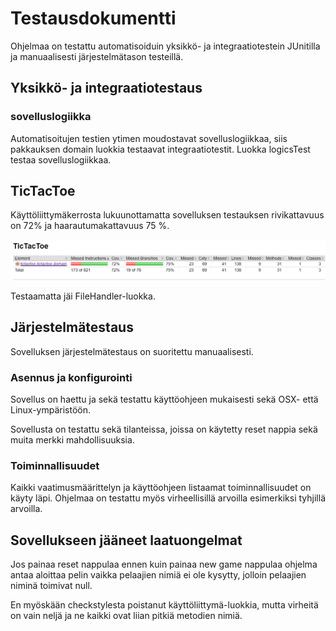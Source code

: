 # Testausdokumentti  

Ohjelmaa on testattu automatisoiduin yksikkö- ja integraatiotestein JUnitilla ja manuaalisesti järjestelmätason testeillä.  

## Yksikkö- ja integraatiotestaus  

### sovelluslogiikka  

Automatisoitujen testien ytimen moudostavat sovelluslogiikkaa, siis pakkauksen domain luokkia testaavat integraatiotestit.
Luokka logicsTest testaa sovelluslogiikkaa.
 

## TicTacToe  

Käyttöliittymäkerrosta lukuunottamatta sovelluksen testauksen rivikattavuus on 72% ja haarautumakattavuus 75 %.  

![testikattavuus](https://github.com/joku-johku/ot-harjoitustyo3/blob/master/dokumentaatio/kuvat/testikattavuus.PNG)

Testaamatta jäi FileHandler-luokka.

## Järjestelmätestaus  

Sovelluksen järjestelmätestaus on suoritettu manuaalisesti.  

### Asennus ja konfigurointi  

Sovellus on haettu ja sekä testattu käyttöohjeen mukaisesti sekä OSX- että Linux-ympäristöön.

Sovellusta on testattu sekä tilanteissa, joissa on käytetty reset nappia sekä muita merkki mahdollisuuksia.  

### Toiminnallisuudet  

Kaikki vaatimusmäärittelyn ja käyttöohjeen listaamat toiminnallisuudet on käyty läpi. Ohjelmaa on testattu myös virheellisillä arvoilla esimerkiksi tyhjillä arvoilla.

## Sovellukseen jääneet laatuongelmat  

Jos painaa reset nappulaa ennen kuin painaa new game nappulaa ohjelma antaa aloittaa pelin vaikka pelaajien nimiä ei ole kysytty, jolloin pelaajien niminä toimivat null.

En myöskään checkstylesta poistanut käyttöliittymä-luokkia, mutta virheitä on vain neljä ja ne kaikki ovat liian pitkiä metodien nimiä.
